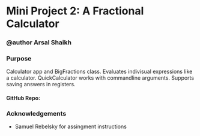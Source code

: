 Mini Project 2: A Fractional Calculator
====================

### @author Arsal Shaikh

### Purpose
Calculator app and BigFractions class. Evaluates indivisual expressions like a calculator. QuickCalculator works with commandline arguments. Supports saving answers in registers.

#### GitHub Repo: 

### Acknowledgements
- Samuel Rebelsky for assingment instructions